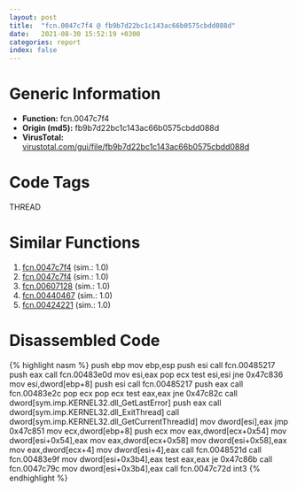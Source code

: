 ```yaml
---
layout: post
title:  "fcn.0047c7f4 @ fb9b7d22bc1c143ac66b0575cbdd088d"
date:   2021-08-30 15:52:19 +0300
categories: report
index: false
---
```


# Generic Information
- **Function:** fcn.0047c7f4
- **Origin (md5):** fb9b7d22bc1c143ac66b0575cbdd088d
- **VirusTotal:** [virustotal.com/gui/file/fb9b7d22bc1c143ac66b0575cbdd088d][virustotal_ref]

# Code Tags
<span class="tag" id="THREAD">THREAD</span>


# Similar Functions

1. [fcn.0047c7f4][similar_1_ref] (sim.: 1.0)
2. [fcn.0047c7f4][similar_2_ref] (sim.: 1.0)
3. [fcn.00607128][similar_3_ref] (sim.: 1.0)
4. [fcn.00440467][similar_4_ref] (sim.: 1.0)
5. [fcn.00424221][similar_5_ref] (sim.: 1.0)


# Disassembled Code

{% highlight nasm %}
push ebp
mov ebp,esp
push esi
call fcn.00485217
push eax
call fcn.00483e0d
mov esi,eax
pop ecx
test esi,esi
jne 0x47c836
mov esi,dword[ebp+8]
push esi
call fcn.00485217
push eax
call fcn.00483e2c
pop ecx
pop ecx
test eax,eax
jne 0x47c82c
call dword[sym.imp.KERNEL32.dll_GetLastError]
push eax
call dword[sym.imp.KERNEL32.dll_ExitThread]
call dword[sym.imp.KERNEL32.dll_GetCurrentThreadId]
mov dword[esi],eax
jmp 0x47c851
mov ecx,dword[ebp+8]
push ecx
mov eax,dword[ecx+0x54]
mov dword[esi+0x54],eax
mov eax,dword[ecx+0x58]
mov dword[esi+0x58],eax
mov eax,dword[ecx+4]
mov dword[esi+4],eax
call fcn.0048521d
call fcn.00483e9f
mov dword[esi+0x3b4],eax
test eax,eax
je 0x47c86b
call fcn.0047c79c
mov dword[esi+0x3b4],eax
call fcn.0047c72d
int3
{% endhighlight %}


[similar_1_ref]: /report/fcn.0047c7f4@912f1d013a0d6151bc7a7cef6da1b2a0
[similar_2_ref]: /report/fcn.0047c7f4@152885a790b99953ce23874f0947b7bd
[similar_3_ref]: /report/fcn.00607128@52d540e8e13e0f0bbb8946b2363a382d
[similar_4_ref]: /report/fcn.00440467@ba5ec83721de3ca10b3c9583f3b2c6a1
[similar_5_ref]: /report/fcn.00424221@d96761eb00d2d97e2b6f5ffffed0b46a
[virustotal_ref]: https://www.virustotal.com/gui/file/fb9b7d22bc1c143ac66b0575cbdd088d